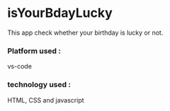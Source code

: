 # isYourBdayLucky
This app check whether your birthday is lucky or not.
### Platform used :
vs-code

### technology used :
HTML, CSS and javascript
